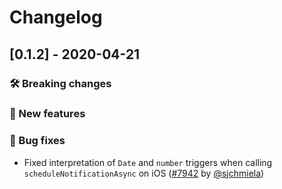 # Changelog

## [0.1.2] - 2020-04-21

### 🛠 Breaking changes

### 🎉 New features

### 🐛 Bug fixes

- Fixed interpretation of `Date` and `number` triggers when calling `scheduleNotificationAsync` on iOS ([#7942](https://github.com/expo/expo/pull/7942) by [@sjchmiela](https://github.com/sjchmiela))
